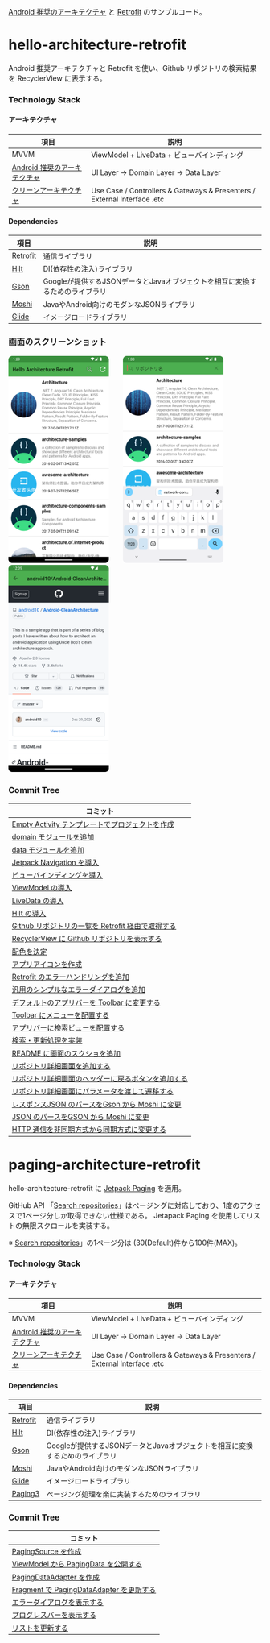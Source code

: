 [Android 推奨のアーキテクチャ](https://developer.android.com/jetpack/guide?hl=ja) と [Retrofit](https://square.github.io/retrofit/) のサンプルコード。

# hello-architecture-retrofit

Android 推奨アーキテクチャと Retrofit を使い、Github リポジトリの検索結果を RecyclerView に表示する。

### Technology Stack

#### アーキテクチャ

|項目   |説明                                     |
|-------|----------------------------------------|
|MVVM   |ViewModel + LiveData + ビューバインディング|
|[Android 推奨のアーキテクチャ](https://developer.android.com/jetpack/guide?hl=ja)| UI Layer -> Domain Layer -> Data Layer |
|[クリーンアーキテクチャ](https://www.amazon.co.jp/exec/obidos/ASIN/4048930656/maple036-22/)| Use Case / Controllers & Gateways & Presenters / External Interface .etc |

#### Dependencies

|項目   |説明                                     |
|-------|----------------------------------------|
|[Retrofit](https://square.github.io/retrofit/)|通信ライブラリ|
|[Hilt](https://dagger.dev/hilt/) |DI(依存性の注入)ライブラリ|
|[Gson](https://github.com/google/gson)|  Googleが提供するJSONデータとJavaオブジェクトを相互に変換するためのライブラリ|
|[Moshi](https://github.com/square/moshi/tree/master)|JavaやAndroid向けのモダンなJSONライブラリ|
|[Glide](https://github.com/bumptech/glide)|イメージロードライブラリ |


### 画面のスクリーンショット

<img src="images/top_screenshot.png" width="200">　　<img src="images/search_screenshot.png" width="200">　　<img src="images/repo_detail.png" width="200">


### Commit Tree

|コミット |
|----------------|
|[Empty Activity テンプレートでプロジェクトを作成](https://github.com/seabat/hello-architecture-retrofit/commit/e29a4a2ad0fcbfc1f18b4eb428fc529975417283) |
|[domain モジュールを追加](https://github.com/seabat/hello-architecture-retrofit/commit/81cc0cc532199b5ab1c7e0a05d5cec0a7855dc67)|
|[data モジュールを追加](https://github.com/seabat/hello-architecture-retrofit/commit/1f2bfd249257ae535627cfa4a64880636cf1f031)|
|[Jetpack Navigation を導入](https://github.com/seabat/hello-architecture-retrofit/commit/aefd37f43202f0b6fa0cc9a2527c3f10f89f371c)|
|[ビューバインディングを導入](https://github.com/seabat/hello-architecture-retrofit/commit/9b12403ee3b6ca89d69b13582f673fb0bee7cbb1)|
|[ViewModel の導入](https://github.com/seabat/hello-architecture-retrofit/commit/c9b50c3b952aa75fb7e1d90f286e19a757234b01)|
|[LiveData の導入](https://github.com/seabat/hello-architecture-retrofit/commit/60a6ac04943e3419d7c6b9416eb8375240f9ebdd)|
|[Hilt の導入](https://github.com/seabat/hello-architecture-retrofit/commit/8687ae023e502c6b7e4fb6cd74e05ab36c043062)|
|[Github リポジトリの一覧を Retrofit 経由で取得する](https://github.com/seabat/hello-architecture-retrofit/commit/2da1e66064d8eee1aeb4eea924ee127af60a4bb4)|
|[RecyclerView に Github リポジトリを表示する](https://github.com/seabat/hello-architecture-retrofit/commit/4dac6e143f588aecf1ae64481f7a15423592518e)|
|[配色を決定](https://github.com/seabat/hello-architecture-retrofit/commit/bae834f9518c4f3e3ff64ba2752ced8e08ee26f4)|
|[アプリアイコンを作成](https://github.com/seabat/hello-architecture-retrofit/commit/058ede5789b51480eb2f7a6228f57aa48d4ecd68)|
|[Retrofit のエラーハンドリングを追加](https://github.com/seabat/hello-architecture-retrofit/commit/7c958ddaabf42cecdee35962579f2ebf6696981c)|
|[汎用のシンプルなエラーダイアログを追加](https://github.com/seabat/hello-architecture-retrofit/commit/c2c4f036825640aab138dcb14727eaf711308160)|
|[デフォルトのアプリバーを Toolbar に変更する](https://github.com/seabat/hello-architecture-retrofit/commit/9e1e8ba8c305514094a199a725b890122d4e0f9e)|
|[Toolbar にメニューを配置する](https://github.com/seabat/hello-architecture-retrofit/commit/52d1eef0699d4627189a00eedd245e2a5247b821)|
|[アプリバーに検索ビューを配置する](https://github.com/seabat/hello-architecture-retrofit/commit/6ddfe4069e2ca3d43938cdcc2ab95a85f338a324)|
|[検索・更新処理を実装](https://github.com/seabat/hello-architecture-retrofit/commit/18a6ae42927b49c80db55f6de1310451ab4ed9c1)|
|[README に画面のスクショを追加](https://github.com/seabat/hello-architecture-retrofit/commit/9b8b8714e201736fc558cfaf280b568a828b2e55)|
|[リポジトリ詳細画面を追加する](https://github.com/seabat/hello-architecture-retrofit/commit/b6cd8f50c18db6c2bbaf6c65be0df9185df329d6)|
|[リポジトリ詳細画面のヘッダーに戻るボタンを追加する](https://github.com/seabat/hello-architecture-retrofit/commit/0cc803a8ce51dcf0b8fe9f0e0dc5ae10381a897d)|
|[リポジトリ詳細画面にパラメータを渡して遷移する](https://github.com/seabat/hello-architecture-retrofit/commit/daf403f5e802d9e6a511a04d176086e537656c41)|
|[レスポンスJSON のパースをGson から Moshi に変更](https://github.com/seabat/hello-architecture-retrofit/commit/85fa9818128854db45d2b003bfc7da13f5ecdd9f)|
|[JSON のパースをGSON から Moshi に変更](https://github.com/seabat/hello-architecture-retrofit/commit/3f2d3b91a4ded7c430c669d6c1f13f7509c84e36)|
|[HTTP 通信を非同期方式から同期方式に変更する](https://github.com/seabat/hello-architecture-retrofit/commit/14be2045b72a2b0f76149e6d2e0ba01e5de05f8a)|


# paging-architecture-retrofit

hello-architecture-retrofit に [Jetpack Paging](https://developer.android.com/topic/libraries/architecture/paging/v3-overview) を適用。

GitHub API 「[Search repositories](https://docs.github.com/ja/rest/search/search?apiVersion=2022-11-28#search-repositories)」はページングに対応しており、1度のアクセスで1ページ分しか取得できない仕様である。 Jetapack Paging を使用してリストの無限スクロールを実装する。

※ [Search repositories](https://docs.github.com/ja/rest/search/search?apiVersion=2022-11-28#search-repositories)」の1ページ分は (30(Default)件から100件(MAX)。


### Technology Stack

#### アーキテクチャ

|項目   |説明                                     |
|-------|----------------------------------------|
|MVVM   |ViewModel + LiveData + ビューバインディング|
|[Android 推奨のアーキテクチャ](https://developer.android.com/jetpack/guide?hl=ja)| UI Layer -> Domain Layer -> Data Layer |
|[クリーンアーキテクチャ](https://www.amazon.co.jp/exec/obidos/ASIN/4048930656/maple036-22/)| Use Case / Controllers & Gateways & Presenters / External Interface .etc |

#### Dependencies

|項目   |説明                                     |
|-------|----------------------------------------|
|[Retrofit](https://square.github.io/retrofit/)|通信ライブラリ|
|[Hilt](https://dagger.dev/hilt/) |DI(依存性の注入)ライブラリ|
|[Gson](https://github.com/google/gson)|  Googleが提供するJSONデータとJavaオブジェクトを相互に変換するためのライブラリ|
|[Moshi](https://github.com/square/moshi/tree/master)|JavaやAndroid向けのモダンなJSONライブラリ|
|[Glide](https://github.com/bumptech/glide)|イメージロードライブラリ |
|[Paging3](https://developer.android.com/topic/libraries/architecture/paging/v3-overview)|ページング処理を楽に実装するためのライブラリ|

### Commit Tree

|コミット |
|----------------|
|[PagingSource を作成](https://github.com/seabat/hello-architecture-retrofit/commit/72c5078bd8a36ca70927ffa78f8802f104da0934) |
|[ViewModel から PagingData を公開する](https://github.com/seabat/hello-architecture-retrofit/commit/ad6f67cf5ce22241da48e710fb54a6f1db248050)|
|[PagingDataAdapter を作成](https://github.com/seabat/hello-architecture-retrofit/commit/7828f9fb9777c2f9fb35961174c64838c0c12d70)|
|[Fragment で PagingDataAdapter を更新する](https://github.com/seabat/hello-architecture-retrofit/commit/bfa23674a9bfd8c01af040345cd891c1f82b5638)|
|[エラーダイアログを表示する](https://github.com/seabat/hello-architecture-retrofit/commit/357bf14a2c59ea025d2681d5ce44f9ec42a27ce4)|
|[プログレスバーを表示する](https://github.com/seabat/hello-architecture-retrofit/commit/827d6f8429a611afd31f890ab4fd87686862b6cc)|
|[リストを更新する](https://github.com/seabat/hello-architecture-retrofit/commit/fd7b0d622dee90524c94fe1a08354dc97360027e)|


